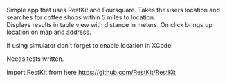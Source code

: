 Simple app that uses RestKit and Foursquare.  Takes the users location and searches for coffee shops within 5 miles to location.  
Displays results in table view with distance in meters.  On click brings up location on map and address.

If using simulator don't forget to enable location in XCode!

Needs tests written.

Import RestKit from here https://github.com/RestKit/RestKit